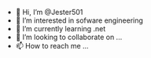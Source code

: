 - 👋 Hi, I’m @Jester501
- 👀 I’m interested in sofware engineering
- 🌱 I’m currently learning .net
- 💞️ I’m looking to collaborate on ...
- 📫 How to reach me ...

<!---
Jester501/Jester501 is a ✨ special ✨ repository because its `README.md` (this file) appears on your GitHub profile.
You can click the Preview link to take a look at your changes.
--->
